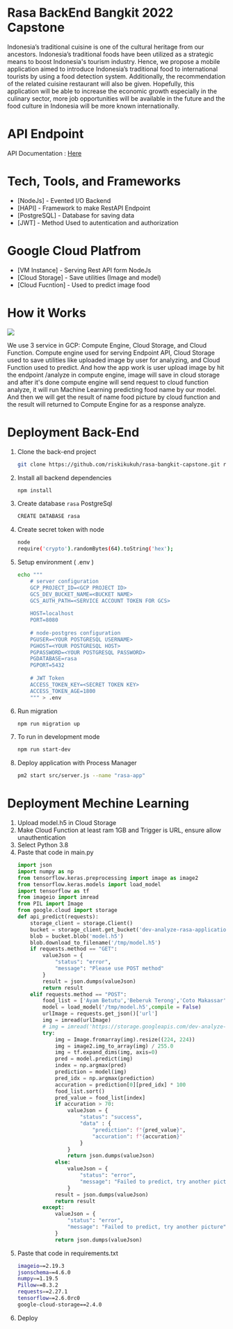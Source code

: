 # Rasa BackEnd Bangkit 2022 Capstone
Indonesia’s traditional cuisine is one of the cultural heritage from our ancestors. Indonesia’s traditional foods have been utilized as a strategic means to boost Indonesia's tourism industry. Hence, we propose a mobile application aimed to introduce Indonesia’s traditional food to international tourists by using a food detection system. Additionally, the recommendation of the related cuisine restaurant will also be given. Hopefully, this application will be able to increase the economic growth especially in the culinary sector, more job opportunities will be available in the future and the food culture in Indonesia will be more known internationally.
# API Endpoint
API Documentation : [Here](http://34.101.98.51/documentation)
# Tech, Tools, and Frameworks
- [NodeJs] - Evented I/O Backend
- [HAPI] - Framework to make RestAPI Endpoint 
- [PostgreSQL] - Database for saving data
- [JWT] - Method Used to autentication and authorization

# Google Cloud Platfrom
- [VM Instance] - Serving Rest API form NodeJs
- [Cloud Storage] - Save utilities (Image and model)
- [Cloud Fucntion] -  Used to predict image food

# How it Works
![](https://i.ibb.co/M88CkMQ/Flowgcp.png)

We use 3 service in GCP: Compute Engine, Cloud Storage, and Cloud Function. Compute engine used for serving Endpoint API, Cloud Storage used to save utilities like uploaded image by user for analyzing, and Cloud Function used to predict. And how the app work is user upload image by hit the endpoint /analyze in compute engine, image will save in cloud storage and after it's done compute engine will send request to cloud function analyze, it will run Machine Learning predicting food name by our model. And then we will get the result of name food picture by cloud function and the result will returned to Compute Engine for as a response analyze.

# Deployment Back-End
1. Clone the back-end project
    ```bash
    git clone https://github.com/riskikukuh/rasa-bangkit-capstone.git rasa-bangkit-capstone
    ```
2. Install all backend dependencies
    ```bash
    npm install
    ```
3. Create database ```rasa``` PostgreSql
    ```bash
    CREATE DATABASE rasa
    ```
4. Create secret token with node
    ```bash
    node 
    require('crypto').randomBytes(64).toString('hex');
    ```
5. Setup environment ( .env )
    ```bash
    echo """ 
        # server configuration
        GCP_PROJECT_ID=<GCP PROJECT ID>
        GCS_DEV_BUCKET_NAME=<BUCKET NAME>
        GCS_AUTH_PATH=<SERVICE ACCOUNT TOKEN FOR GCS>
        
        HOST=localhost
        PORT=8080
         
        # node-postgres configuration
        PGUSER=<YOUR POSTGRESQL USERNAME>
        PGHOST=<YOUR POSTGRESQL HOST>
        PGPASSWORD=<YOUR POSTGRESQL PASSWORD>
        PGDATABASE=rasa
        PGPORT=5432
        
        # JWT Token
        ACCESS_TOKEN_KEY=<SECRET TOKEN KEY>
        ACCESS_TOKEN_AGE=1800
        """ > .env
    ```
6. Run migration
    ```bash
    npm run migration up
    ```
7. To run in development mode
    ```bash
    npm run start-dev
    ```
8. Deploy application with Process Manager
    ```bash
    pm2 start src/server.js --name "rasa-app"
    ```
    
# Deployment Mechine Learning
1. Upload model.h5 in Cloud Storage
2. Make Cloud Function at least ram 1GB and Trigger is URL, ensure allow unauthentication
3. Select Python 3.8
4. Paste that code in main.py
    ```python
    import json
    import numpy as np
    from tensorflow.keras.preprocessing import image as image2
    from tensorflow.keras.models import load_model
    import tensorflow as tf
    from imageio import imread
    from PIL import Image
    from google.cloud import storage
    def api_predict(requests):
        storage_client = storage.Client()
        bucket = storage_client.get_bucket('dev-analyze-rasa-application')
        blob = bucket.blob('model.h5')
        blob.download_to_filename('/tmp/model.h5')
        if requests.method == "GET":
            valueJson = {
                "status": "error",
                "message": "Please use POST method"
            }
            result = json.dumps(valueJson)
            return result
        elif requests.method == "POST":
            food_list = ['Ayam Betutu','Beberuk Terong','Coto Makassar','Gudeg','Kerak Telor','Mie Aceh','Nasi Kuning','Nasi Pecel','Papeda','Pempek','Peuyeum','Rawon','Rendang','Sate Madura','Serabi','Soto Banjar','Soto Lamongan','Tahu Sumedang']
            model = load_model('/tmp/model.h5',compile = False)
            urlImage = requests.get_json()['url']
            img = imread(urlImage)
            # img = imread('https://storage.googleapis.com/dev-analyze-rasa-application/pic4.jpg')
            try:
                img = Image.fromarray(img).resize((224, 224))
                img = image2.img_to_array(img) / 255.0                  
                img = tf.expand_dims(img, axis=0)                                              
                pred = model.predict(img)
                index = np.argmax(pred)
                prediction = model(img)
                pred_idx = np.argmax(prediction)
                accuration = prediction[0][pred_idx] * 100
                food_list.sort()
                pred_value = food_list[index]
                if accuration > 70:
                    valueJson = {
                        "status": "success",
                        "data" : {
                            "prediction": f"{pred_value}",
                            "accuration": f"{accuration}"
                        }
                    }
                    return json.dumps(valueJson)
                else:
                    valueJson = {
                        "status": "error",
                        "message": "Failed to predict, try another picture"
                    }
                result = json.dumps(valueJson)
                return result
            except:
                valueJson = {
                    "status": "error",
                    "message": "Failed to predict, try another picture"
                }
                return json.dumps(valueJson)
5. Paste that code in requirements.txt
    ```bash
    imageio==2.19.3
    jsonschema==4.6.0
    numpy==1.19.5
    Pillow==8.3.2
    requests==2.27.1
    tensorflow==2.6.0rc0
    google-cloud-storage==2.4.0 
     ```
6. Deploy


